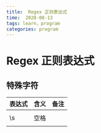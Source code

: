 ```yaml
---
title:  Regex 正则表达式
time:  2020-08-13
tags: learn，program
categories: program
---
```


# Regex 正则表达式



<!-- more -->

## 特殊字符

| 表达式 | 含义 | 备注 |
| ------ | ---- | ---- |
|        |      |      |
| \s     | 空格 |      |
|        |      |      |

